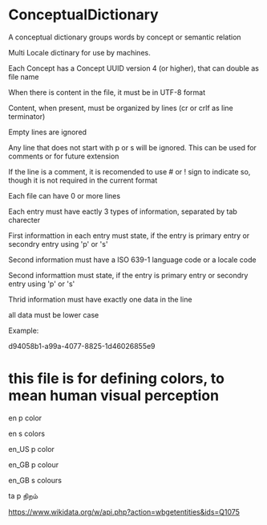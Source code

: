 # ConceptualDictionary
A conceptual dictionary groups words by concept or semantic relation

Multi Locale dictinary for use by machines.

Each Concept has a Concept UUID version 4 (or higher), that can double as file name

When there is content in the file, it must be in UTF-8 format

Content, when present, must be organized by lines (cr or crlf as line terminator)

Empty lines are ignored

Any line that does not start with p or s will be ignored. This can be used for comments or for future extension

If the line is a comment, it is recomended to use # or ! sign to indicate so, though it is not required in the current format

Each file can have 0 or more lines

Each entry must have eactly 3 types of information, separated by tab charecter

First informattion in each entry must state, if the entry is primary entry or secondry entry using 'p' or 's'

Second information must have a ISO 639-1 language code or a locale code

Second informattion must state, if the entry is primary entry or secondry entry using 'p' or 's'

Thrid information must have exactly one data in the line

all data must be lower case

Example:

d94058b1-a99a-4077-8825-1d46026855e9

# this file is for defining colors, to mean human visual perception

en  p color

en  s colors

en_US p color

en_GB p colour

en_GB s colours

ta  p நிறம்

https://www.wikidata.org/w/api.php?action=wbgetentities&ids=Q1075
